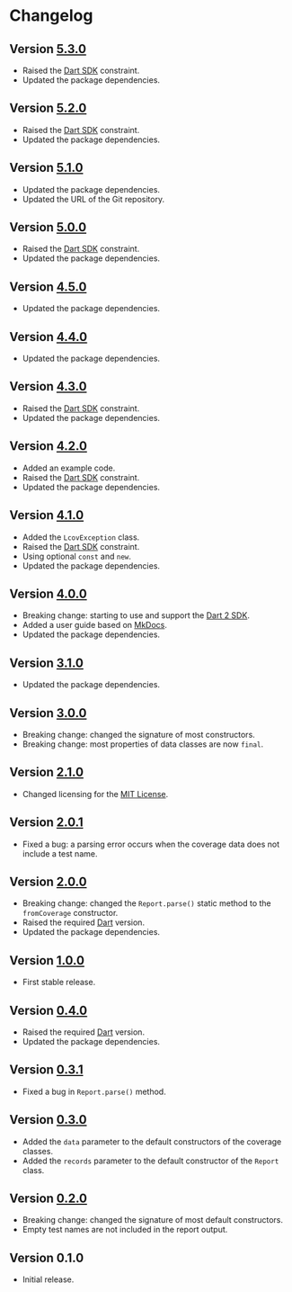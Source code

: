 # Changelog

## Version [5.3.0](https://github.com/cedx/lcov.dart/compare/v5.2.0...v5.3.0)
- Raised the [Dart SDK](https://dart.dev/tools/sdk) constraint.
- Updated the package dependencies.

## Version [5.2.0](https://github.com/cedx/lcov.dart/compare/v5.1.0...v5.2.0)
- Raised the [Dart SDK](https://dart.dev/tools/sdk) constraint.
- Updated the package dependencies.

## Version [5.1.0](https://github.com/cedx/lcov.dart/compare/v5.0.0...v5.1.0)
- Updated the package dependencies.
- Updated the URL of the Git repository.

## Version [5.0.0](https://github.com/cedx/lcov.dart/compare/v4.5.0...v5.0.0)
- Raised the [Dart SDK](https://dart.dev/tools/sdk) constraint.
- Updated the package dependencies.

## Version [4.5.0](https://github.com/cedx/lcov.dart/compare/v4.4.0...v4.5.0)
- Updated the package dependencies.

## Version [4.4.0](https://github.com/cedx/lcov.dart/compare/v4.3.0...v4.4.0)
- Updated the package dependencies.

## Version [4.3.0](https://github.com/cedx/lcov.dart/compare/v4.2.0...v4.3.0)
- Raised the [Dart SDK](https://dart.dev/tools/sdk) constraint.
- Updated the package dependencies.

## Version [4.2.0](https://github.com/cedx/lcov.dart/compare/v4.1.0...v4.2.0)
- Added an example code.
- Raised the [Dart SDK](https://dart.dev/tools/sdk) constraint.
- Updated the package dependencies.

## Version [4.1.0](https://github.com/cedx/lcov.dart/compare/v4.0.0...v4.1.0)
- Added the `LcovException` class.
- Raised the [Dart SDK](https://dart.dev/tools/sdk) constraint.
- Using optional `const` and `new`. 
- Updated the package dependencies.

## Version [4.0.0](https://github.com/cedx/lcov.dart/compare/v3.1.0...v4.0.0)
- Breaking change: starting to use and support the [Dart 2 SDK](https://dart.dev/tools/sdk).
- Added a user guide based on [MkDocs](http://www.mkdocs.org).
- Updated the package dependencies.

## Version [3.1.0](https://github.com/cedx/lcov.dart/compare/v3.0.0...v3.1.0)
- Updated the package dependencies.

## Version [3.0.0](https://github.com/cedx/lcov.dart/compare/v2.1.0...v3.0.0)
- Breaking change: changed the signature of most constructors.
- Breaking change: most properties of data classes are now `final`.

## Version [2.1.0](https://github.com/cedx/lcov.dart/compare/v2.0.1...v2.1.0)
- Changed licensing for the [MIT License](https://opensource.org/licenses/MIT).

## Version [2.0.1](https://github.com/cedx/lcov.dart/compare/v2.0.0...v2.0.1)
- Fixed a bug: a parsing error occurs when the coverage data does not include a test name.

## Version [2.0.0](https://github.com/cedx/lcov.dart/compare/v1.0.0...v2.0.0)
- Breaking change: changed the `Report.parse()` static method to the `fromCoverage` constructor.
- Raised the required [Dart](https://dart.dev) version.
- Updated the package dependencies.

## Version [1.0.0](https://github.com/cedx/lcov.dart/compare/v0.4.0...v1.0.0)
- First stable release.

## Version [0.4.0](https://github.com/cedx/lcov.dart/compare/v0.3.1...v0.4.0)
- Raised the required [Dart](https://dart.dev) version.
- Updated the package dependencies.

## Version [0.3.1](https://github.com/cedx/lcov.dart/compare/v0.3.0...v0.3.1)
- Fixed a bug in `Report.parse()` method.

## Version [0.3.0](https://github.com/cedx/lcov.dart/compare/v0.2.0...v0.3.0)
- Added the `data` parameter to the default constructors of the coverage classes.
- Added the `records` parameter to the default constructor of the `Report` class.

## Version [0.2.0](https://github.com/cedx/lcov.dart/compare/v0.1.0...v0.2.0)
- Breaking change: changed the signature of most default constructors.
- Empty test names are not included in the report output.

## Version 0.1.0
- Initial release.
